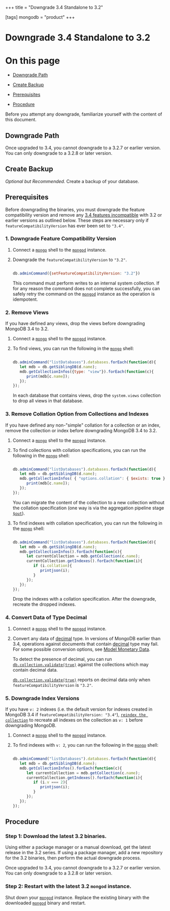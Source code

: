 +++
title = "Downgrade 3.4 Standalone to 3.2"

[tags]
mongodb = "product"
+++
# Downgrade 3.4 Standalone to 3.2


# On this page

* [Downgrade Path](#downgrade-path) 

* [Create Backup](#create-backup) 

* [Prerequisites](#prerequisites) 

* [Procedure](#procedure) 

Before you attempt any downgrade, familiarize yourself with the content
of this document.


## Downgrade Path

Once upgraded to 3.4, you cannot downgrade to a 3.2.7 or earlier
version. You can only downgrade to a 3.2.8 or later version.


## Create Backup

*Optional but Recommended.*  Create a backup of your database.


## Prerequisites

Before downgrading the binaries, you must downgrade the feature
compatibility version and remove any [3.4 features incompatible](#compatibility-enabled) with 3.2 or earlier versions as outlined
below. These steps are necessary only if
``featureCompatibilityVersion`` has ever been set to ``"3.4"``.


### 1. Downgrade Feature Compatibility Version

1. Connect a [``mongo``](#bin.mongo) shell to the [``mongod``](#bin.mongod) instance. 

2. Downgrade the ``featureCompatibilityVersion`` to ``"3.2"``. 

   ```javascript

   db.adminCommand({setFeatureCompatibilityVersion: "3.2"})

   ```

   This command must perform writes to an internal system collection.
   If for any reason the command does not complete successfully, you
   can safely retry the command on the [``mongod``](#bin.mongod) instance as the operation is
   idempotent.


### 2. Remove Views

If you have defined any views, drop the views before downgrading
MongoDB 3.4 to 3.2.

1. Connect a [``mongo``](#bin.mongo) shell to the [``mongod``](#bin.mongod) instance. 

2. To find views, you can run the following in the [``mongo``](#bin.mongo) shell: 

   ```javascript

   db.adminCommand("listDatabases").databases.forEach(function(d){
      let mdb = db.getSiblingDB(d.name);
      mdb.getCollectionInfos({type: "view"}).forEach(function(c){
         print(mdb[c.name]);
      });
   });

   ```

   In each database that contains views, drop the ``system.views``
   collection to drop all views in that database.


### 3. Remove Collation Option from Collections and Indexes

If you have defined any non-"simple" collation for a collection or an
index, remove the collection or index before downgrading MongoDB 3.4 to
3.2.

1. Connect a [``mongo``](#bin.mongo) shell to the [``mongod``](#bin.mongod) instance. 

2. To find collections with collation specifications, you can run the following in the [``mongo``](#bin.mongo) shell: 

   ```javascript

   db.adminCommand("listDatabases").databases.forEach(function(d){
      let mdb = db.getSiblingDB(d.name);
      mdb.getCollectionInfos( { "options.collation": { $exists: true } } ).forEach(function(c){
         print(mdb[c.name]);
      });
   });

   ```

   You can migrate the content of the collection to a new collection
   without the collation specification (one way is via the
   aggregation pipeline stage [``$out``](#pipe._S_out)).

3. To find indexes with collation specification, you can run the following in the [``mongo``](#bin.mongo) shell: 

   ```javascript

   db.adminCommand("listDatabases").databases.forEach(function(d){
      let mdb = db.getSiblingDB(d.name);
      mdb.getCollectionInfos().forEach(function(c){
         let currentCollection = mdb.getCollection(c.name);
         currentCollection.getIndexes().forEach(function(i){
            if (i.collation){
               printjson(i);
            }
         });
      });
   });

   ```

   Drop the indexes with a collation specification. After the downgrade,
   recreate the dropped indexes.


### 4. Convert Data of Type Decimal

1. Connect a [``mongo``](#bin.mongo) shell to the [``mongod``](#bin.mongod) instance. 

2. Convert any data of [decimal](#decimal) type. In versions of MongoDB earlier than 3.4, operations against documents that contain [decimal](#decimal) type may fail. For some possible conversion options, see [Model Monetary Data](#). 

   To detect the presence of decimal, you can run
   [``db.collection.validate(true)``](#db.collection.validate)
   against the collections which may contain decimal data.

   [``db.collection.validate(true)``](#db.collection.validate)
   reports on decimal data only when ``featureCompatibilityVersion`` is
   ``"3.2"``.


### 5. Downgrade Index Versions

If you have ``v: 2`` indexes (i.e. the default version for indexes
created in MongoDB 3.4 if ``featureCompatibilityVersion: "3.4"``),
[``reindex the collection``](#db.collection.reIndex) to recreate
all indexes on the collection as ``v: 1`` before downgrading MongoDB.

1. Connect a [``mongo``](#bin.mongo) shell to the [``mongod``](#bin.mongod) instance. 

2. To find indexes with ``v: 2``, you can run the following in the [``mongo``](#bin.mongo) shell: 

   ```javascript

   db.adminCommand("listDatabases").databases.forEach(function(d){
      let mdb = db.getSiblingDB(d.name);
      mdb.getCollectionInfos().forEach(function(c){
         let currentCollection = mdb.getCollection(c.name);
         currentCollection.getIndexes().forEach(function(i){
            if (i.v === 2){
               printjson(i);
            }
         });
      });
   });

   ```


## Procedure


### Step 1: Download the latest 3.2 binaries.

Using either a package manager or a manual download, get the latest
release in the 3.2 series. If using a package manager, add a new
repository for the 3.2 binaries, then perform the actual downgrade
process.

Once upgraded to 3.4, you cannot downgrade to a 3.2.7 or earlier
version. You can only downgrade to a 3.2.8 or later version.


### Step 2: Restart with the latest 3.2 ``mongod`` instance.

Shut down your [``mongod``](#bin.mongod) instance. Replace the existing
binary with the downloaded [``mongod``](#bin.mongod) binary and restart.
